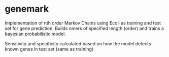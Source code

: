 # genemark
Implementation of nth order Markov Chains using Ecoli as training and test set for gene prediction.
Builds nmers of specified length (order) and trains a bayesian probabilistic model. 

Sensitivity and specificity calculated based on how the model detects known genes in test set (same as training)
